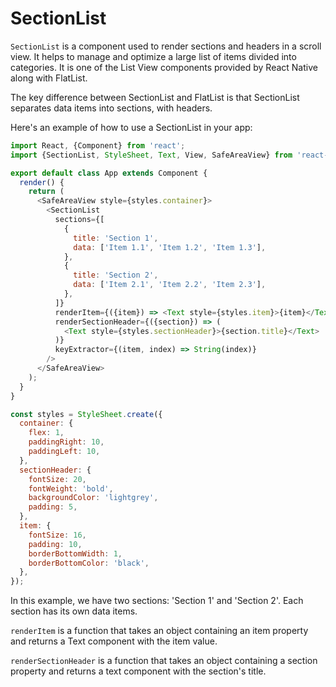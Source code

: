 # SectionList

`SectionList` is a component used to render sections and headers in a scroll view. It helps to manage and optimize a large list of items divided into categories. It is one of the List View components provided by React Native along with FlatList.

The key difference between SectionList and FlatList is that SectionList separates data items into sections, with headers.

Here's an example of how to use a SectionList in your app:

```javascript
import React, {Component} from 'react';
import {SectionList, StyleSheet, Text, View, SafeAreaView} from 'react-native';

export default class App extends Component {
  render() {
    return (
      <SafeAreaView style={styles.container}>
        <SectionList
          sections={[
            {
              title: 'Section 1',
              data: ['Item 1.1', 'Item 1.2', 'Item 1.3'],
            },
            {
              title: 'Section 2',
              data: ['Item 2.1', 'Item 2.2', 'Item 2.3'],
            },
          ]}
          renderItem={({item}) => <Text style={styles.item}>{item}</Text>}
          renderSectionHeader={({section}) => (
            <Text style={styles.sectionHeader}>{section.title}</Text>
          )}
          keyExtractor={(item, index) => String(index)}
        />
      </SafeAreaView>
    );
  }
}

const styles = StyleSheet.create({
  container: {
    flex: 1,
    paddingRight: 10,
    paddingLeft: 10,
  },
  sectionHeader: {
    fontSize: 20,
    fontWeight: 'bold',
    backgroundColor: 'lightgrey',
    padding: 5,
  },
  item: {
    fontSize: 16,
    padding: 10,
    borderBottomWidth: 1,
    borderBottomColor: 'black',
  },
});
```

In this example, we have two sections: 'Section 1' and 'Section 2'. Each section has its own data items.

`renderItem` is a function that takes an object containing an item property and returns a Text component with the item value.

`renderSectionHeader` is a function that takes an object containing a section property and returns a text component with the section's title.